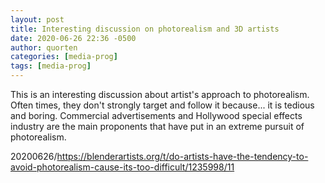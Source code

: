 ```yaml
---
layout: post
title: Interesting discussion on photorealism and 3D artists
date: 2020-06-26 22:36 -0500
author: quorten
categories: [media-prog]
tags: [media-prog]
---
```


This is an interesting discussion about artist's approach to
photorealism.  Often times, they don't strongly target and follow it
because... it is tedious and boring.  Commercial advertisements and
Hollywood special effects industry are the main proponents that have
put in an extreme pursuit of photorealism.

20200626/https://blenderartists.org/t/do-artists-have-the-tendency-to-avoid-photorealism-cause-its-too-difficult/1235998/11
